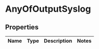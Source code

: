 # AnyOfOutputSyslog

## Properties
Name | Type | Description | Notes
------------ | ------------- | ------------- | -------------
